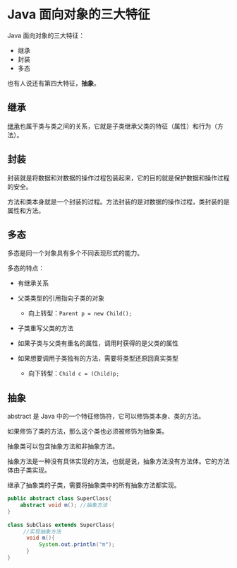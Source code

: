 # Java 面向对象的三大特征

Java 面向对象的三大特征：

- 继承
- 封装
- 多态

也有人说还有第四大特征，**抽象**。

## 继承

[继承](./类和类的关系.md)也属于类与类之间的关系，它就是子类继承父类的特征（属性）和行为（方法）。



## 封装

封装就是将数据和对数据的操作过程包装起来，它的目的就是保护数据和操作过程的安全。

方法和类本身就是一个封装的过程。方法封装的是对数据的操作过程，类封装的是属性和方法。



## 多态

多态是同一个对象具有多个不同表现形式的能力。

多态的特点：

- 有继承关系
- 父类类型的引用指向子类的对象
  - 向上转型：`Parent p = new Child();`

- 子类重写父类的方法
- 如果子类与父类有重名的属性，调用时获得的是父类的属性

- 如果想要调用子类独有的方法，需要将类型还原回真实类型
  - 向下转型：`Child c = (Child)p;`





## 抽象

abstract 是 Java 中的一个特征修饰符，它可以修饰类本身、类的方法。

如果修饰了类的方法，那么这个类也必须被修饰为抽象类。

抽象类可以包含抽象方法和非抽象方法。

抽象方法是一种没有具体实现的方法，也就是说，抽象方法没有方法体。它的方法体由子类实现。

继承了抽象类的子类，需要将抽象类中的所有抽象方法都实现。

```java
public abstract class SuperClass{
    abstract void m(); //抽象方法
}
 
class SubClass extends SuperClass{
     //实现抽象方法
      void m(){
          System.out.println("m");
      }
}
```





